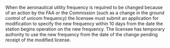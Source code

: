 When the aeronautical utility frequency is required to be changed because of an action by the FAA or the Commission (such as a change in the ground control of unicom frequency) the licensee must submit an application for modification to specify the new frequency within 10 days from the date the station begins operation on the new frequency. The licensee has temporary authority to use the new frequency from the date of the change pending receipt of the modified license.

